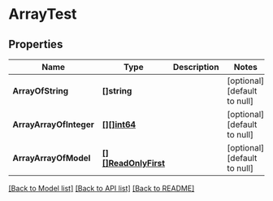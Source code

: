 # ArrayTest

## Properties
Name | Type | Description | Notes
------------ | ------------- | ------------- | -------------
**ArrayOfString** | **[]string** |  | [optional] [default to null]
**ArrayArrayOfInteger** | [**[][]int64**](array.md) |  | [optional] [default to null]
**ArrayArrayOfModel** | [**[][]ReadOnlyFirst**](array.md) |  | [optional] [default to null]

[[Back to Model list]](../README.md#documentation-for-models) [[Back to API list]](../README.md#documentation-for-api-endpoints) [[Back to README]](../README.md)


